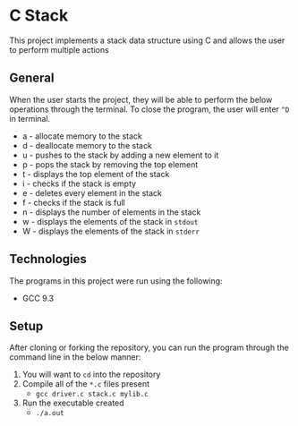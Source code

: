 # C Stack
This project implements a stack data structure using C and allows the user to perform multiple actions

## General
When the user starts the project, they will be able to perform the below operations through the terminal. To close the program, the user will enter `^D` in terminal.
 * a - allocate memory to the stack
 * d - deallocate memory to the stack
 * u - pushes to the stack by adding a new element to it
 * p - pops the stack by removing the top element
 * t - displays the top element of the stack
 * i - checks if the stack is empty
 * e - deletes every element in the stack
 * f - checks if the stack is full
 * n - displays the number of elements in the stack
 * w - displays the elements of the stack in `stdout`
 * W - displays the elements of the stack in `stderr`

## Technologies
The programs in this project were run using the following:
* GCC 9.3

## Setup
After cloning or forking the repository, you can run the program through the command line in the below manner:
1. You will want to `cd` into the repository
2. Compile all of the `*.c` files present
   - `gcc driver.c stack.c mylib.c`
3. Run the executable created
   - `./a.out`
